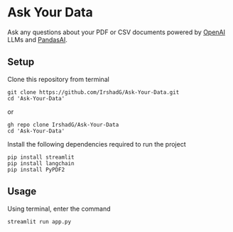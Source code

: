 # Ask Your Data
Ask any questions about your PDF or CSV documents powered by [OpenAI](https://platform.openai.com/docs/overview) LLMs and [PandasAI](https://github.com/Sinaptik-AI/pandas-ai).

## Setup
Clone this repository from terminal
```
git clone https://github.com/IrshadG/Ask-Your-Data.git
cd 'Ask-Your-Data'
```
or
```
gh repo clone IrshadG/Ask-Your-Data
cd 'Ask-Your-Data'
```


Install the following dependencies required to run the project
```
pip install streamlit
pip install langchain
pip install PyPDF2
```

## Usage
Using terminal, enter the command
```
streamlit run app.py
```

